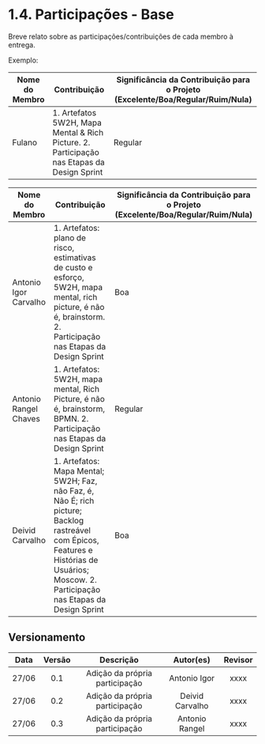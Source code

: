 # 1.4. Participações - Base

Breve relato sobre as participações/contribuições de cada membro à entrega. 

Exemplo:

|Nome do Membro | Contribuição | Significância da Contribuição para o Projeto (Excelente/Boa/Regular/Ruim/Nula) |
| -- | -- | -- |
| Fulano  |  1. Artefatos 5W2H, Mapa Mental & Rich Picture. 2. Participação nas Etapas da Design Sprint | Regular |


|Nome do Membro | Contribuição | Significância da Contribuição para o Projeto (Excelente/Boa/Regular/Ruim/Nula) |
| -- | -- | -- |
| Antonio Igor Carvalho  |  1. Artefatos: plano de risco, estimativas de custo e esforço, 5W2H, mapa mental, rich picture, é não é, brainstorm. 2. Participação nas Etapas da Design Sprint | Boa |
| Antonio Rangel Chaves | 1. Artefatos: 5W2H, mapa mental, Rich Picture, é não é, brainstorm, BPMN. 2. Participação nas Etapas da Design Sprint | Regular |
| Deivid Carvalho  |  1. Artefatos: Mapa Mental; 5W2H; Faz, não Faz, é, Não É; rich picture; Backlog rastreável com Épicos, Features e Histórias de Usuários; Moscow. 2. Participação nas Etapas da Design Sprint | Boa |



## Versionamento

| Data |Versão| Descrição | Autor(es) | Revisor |
|:----:|:----:|:---------:|:-----:|:-----:|
| 27/06 |  0.1  | Adição da própria participação | Antonio Igor | xxxx |
| 27/06 |  0.2  | Adição da própria participação | Deivid Carvalho | xxxx |
| 27/06 |  0.3  | Adição da própria participação | Antonio Rangel | xxxx |
